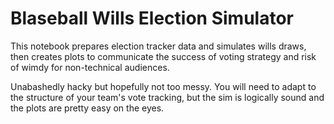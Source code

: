 # Blaseball Wills Election Simulator

This notebook prepares election tracker data and simulates wills draws, then creates plots to communicate the success of voting strategy and risk of wimdy for non-technical audiences.

Unabashedly hacky but hopefully not too messy. You will need to adapt to the structure of your team's vote tracking, but the sim is logically sound and the plots are pretty easy on the eyes. 